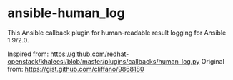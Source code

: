 # ansible-human_log

This Ansible callback plugin for human-readable result logging for Ansible 1.9/2.0.

Inspired from: https://github.com/redhat-openstack/khaleesi/blob/master/plugins/callbacks/human_log.py
Original from: https://gist.github.com/cliffano/9868180
